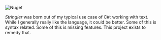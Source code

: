 ![Nuget](https://img.shields.io/nuget/dt/Stringier.svg?logo=Nuget)

*Stringier* was born out of my typical use case of C#: working with text. While I generally really like the language, it could be better. Some of this is syntax related. Some of this is missing features. This project exists to remedy that.
